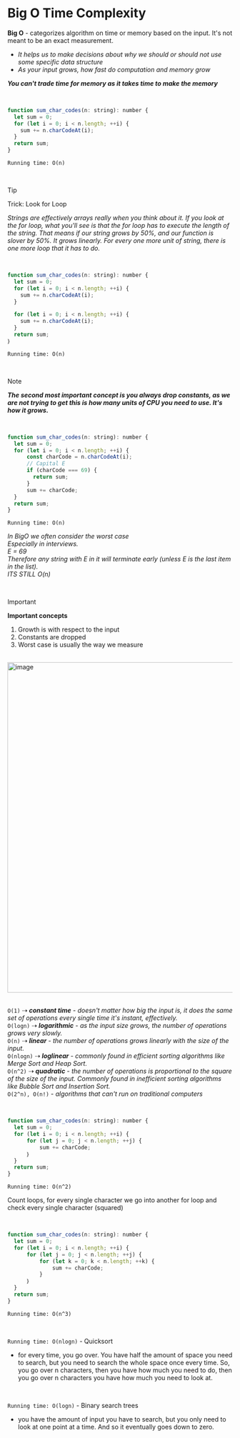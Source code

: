 # Big O Time Complexity
**Big O** - categorizes algorithm on time or memory based on the input. It's not meant to be an exact measurement.
- *It helps us to make decisions about why we should or should not use some specific data structure*
- *As your input grows, how fast do computation and memory grow*

***You can't trade time for memory as it takes time to make the memory***

<br />

```javascript
function sum_char_codes(n: string): number {
  let sum = 0;
  for (let i = 0; i < n.length; ++i) {
    sum += n.charCodeAt(i);
  }
  return sum;
}
```
`Running time: O(n)`

<br />

> [!TIP]
> Trick: Look for Loop

*Strings are effectively arrays really when you think about it. If you look at the for loop, what you'll see is that the for loop has to execute the length of the string. That means if our string grows by 50%, and our function is slover by 50%. It grows linearly. For every one more unit of string, there is one more loop that it has to do.*

<br />

```javascript
function sum_char_codes(n: string): number {
  let sum = 0;
  for (let i = 0; i < n.length; ++i) {
    sum += n.charCodeAt(i);
  }

  for (let i = 0; i < n.length; ++i) {
    sum += n.charCodeAt(i);
  }
  return sum;
｝
```
`Running time: O(n)`

<br />

> [!NOTE]
> ***The second most important concept is you always drop constants, as we are not trying to get this is how many units of CPU you need to use. It's how it grows.***

<br />

```javascript
function sum_char_codes(n: string): number {
  let sum = 0;
  for (let i = 0; i < n.length; ++i) {
      const charCode = n.charCodeAt(i);
      // Capital E
      if (charCode === 69) {
        return sum;
      }
      sum += charCode;
  }
  return sum;
}
```
`Running time: O(n)`

*In BigO we often consider the worst case
<br /> 
Especially in interviews.
<br /> 
E = 69
<br /> 
Therefore any string with E in it will terminate early (unless E is the last item in the list).
<br /> 
ITS STILL O(n)*

<br />

> [!IMPORTANT]
> **Important concepts**
> 1. Growth is with respect to the input
> 2. Constants are dropped
> 3. Worst case is usually the way we measure

<br />
<img width="740" alt="image" src="https://github.com/mbrezov/The-Last-Algorithms-Course-Youll-Need-notes/assets/127137480/668e6973-160f-4dbf-90d3-6f6d9f55ff93">

<br /> 
<br /> 

`O(1)` ⇢ ***constant time*** - *doesn't matter how big the input is, it does the same set of operations every single time it's instant, effectively.*
<br /> 
`O(logn)` ⇢ ***logarithmic*** - *as the input size grows, the number of operations grows very slowly.*
<br /> 
`O(n)` ⇢ ***linear*** - *the number of operations grows linearly with the size of the input.*
<br /> 
`O(nlogn)` ⇢ ***loglinear*** - *commonly found in efficient sorting algorithms like Merge Sort and Heap Sort.*
<br /> 
`O(n^2)` ⇢ ***quadratic*** - *the number of operations is proportional to the square of the size of the input. Commonly found in inefficient sorting algorithms like Bubble Sort and Insertion Sort.*
<br /> 
`O(2^n), O(n!)` - *algorithms that can't run on traditional computers*

<br />

```javascript
function sum_char_codes(n: string): number {
  let sum = 0;
  for (let i = 0; i < n.length; ++i) {
      for (let j = 0; j < n.length; ++j) {
          sum += charCode;
      ｝
  }
  return sum;
}
```

`Running time: O(n^2)`

Count loops, for every single character we go into another for loop and check every single character (squared)

<br />

```javascript
function sum_char_codes(n: string): number {
  let sum = 0;
  for (let i = 0; i < n.length; ++i) {
      for (let j = 0; j < n.length; ++j) {
          for (let k = 0; k < n.length; ++k) {
              sum += charCode;
          }
      ｝
  }
  return sum;
}
```

`Running time: O(n^3)`

<br />

`Running time: O(nlogn)` - Quicksort
<br />
- for every time, you go over. You have half the amount of space you need to search, but you need to search the whole space once every time. So, you go over n characters, then you have how much you need to do, then you go over n characters you have how much you need to look at.

<br />

`Running time: O(logn)` - Binary search trees
<br />
- you have the amount of input you have to search, but you only need to look at one point at a time. And so it eventually goes down to zero.
